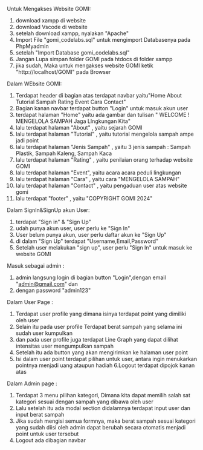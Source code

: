 Untuk Mengakses Website GOMI:

1. download xampp di website
2. download Vscode di website
3. setelah download xampp, nyalakan "Apache"
4. Import File "gomi_codelabs.sql" untuk mengimport Databasenya pada PhpMyadmin
4. setelah "Import Database gomi_codelabs.sql"
5. Jangan Lupa simpan folder GOMI pada htdocs di folder xampp
6. jika sudah, Maka untuk mengakses website GOMI ketik "http://localhost/GOMI" pada Browser

Dalam WEbsite GOMI:

1. Terdapat header di bagian atas terdapat navbar yaitu"Home About Tutorial Sampah Rating Event Cara Contact"
2. Bagian kanan navbar terdapat button "Login" untuk masuk akun user
3. terdapat halaman "Home" yaitu ada gambar dan tulisan " WELCOME ! MENGELOLA SAMPAH Jaga LIngkungan Kita"
4. lalu terdapat halaman "About" , yaitu sejarah GOMI
5. lalu terdapat halaman "Tutorial" , yaitu tutorial mengelola sampah ampe jadi point
6. lalu terdapat halaman "Jenis Sampah" , yaitu 3 jenis sampah : Sampah Plastik, Sampah Kaleng, Sampah Kaca
7. lalu terdapat halaman "Rating" , yaitu penilaian orang terhadap website GOMI
8. lalu terdapat halaman "Event", yaitu acara acara peduli lingkungan
9. lalu terdapat halaman "Cara" , yaitu cara "MENGELOLA SAMPAH"
10. lalu terdapat halaman "Contact" , yaitu pengaduan user atas website gomi
11. lalu terdapat "footer" , yaitu "COPYRIGHT GOMI 2024"

Dalam SignIn&SignUp akun User:

1. terdapat "Sign in" & "Sign Up"
2. udah punya akun user, user perlu ke "Sign In"
3. User belum punya akun, user perlu daftar akun ke "Sign Up"
4. di dalam "Sign Up" terdapat "Username,Email,Password"
5. Setelah user melakukan "sign up", user perlu "Sign In" untuk masuk ke website GOMI

Masuk sebagai admin :

1. admin langsung login di bagian button "Login",dengan email "admin@gmail.com" dan
2. dengan password "admin123"

Dalam User Page :

1. Terdapat user profile yang dimana isinya terdapat point yang dimiliki oleh user
2. Selain itu pada user profile Terdapat berat sampah yang selama ini sudah user kumpulkan
3. dan pada user profile juga terdapat Line Graph yang dapat dilihat intensitas user mengumpulkan sampah
4. Setelah itu ada button yang akan mengirimkan ke halaman user point
5. Isi dalam user point terdapat pilihan untuk user, antara ingin menukarkan pointnya menjadi uang ataupun hadiah
6.Logout terdapat dipojok kanan atas

Dalam Admin page :

1. Terdapat 3 menu pilihan kategori, Dimana kita dapat memilih salah sat kategori sesuai dengan sampah yang dibawa oleh user
2. Lalu setelah itu ada modal section didalamnya terdapat input user dan input berat sampah
3. Jika sudah mengisi semua formnya, maka berat sampah sesuai kategori yang sudah diisi oleh admin dapat berubah secara otomatis menjadi point untuk user tersebut
4. Logout ada dibagian navbar

